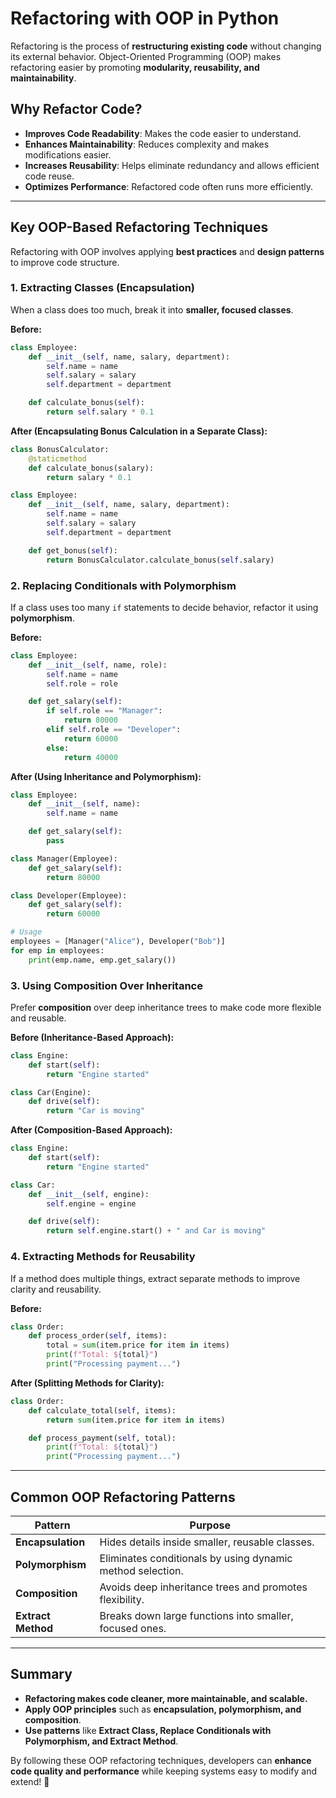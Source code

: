 # Refactoring with OOP in Python

Refactoring is the process of **restructuring existing code** without changing its external behavior. Object-Oriented Programming (OOP) makes refactoring easier by promoting **modularity, reusability, and maintainability**.

## Why Refactor Code?
- **Improves Code Readability**: Makes the code easier to understand.
- **Enhances Maintainability**: Reduces complexity and makes modifications easier.
- **Increases Reusability**: Helps eliminate redundancy and allows efficient code reuse.
- **Optimizes Performance**: Refactored code often runs more efficiently.

---

## Key OOP-Based Refactoring Techniques
Refactoring with OOP involves applying **best practices** and **design patterns** to improve code structure.

### 1. Extracting Classes (Encapsulation)
When a class does too much, break it into **smaller, focused classes**.

**Before:**
```python
class Employee:
    def __init__(self, name, salary, department):
        self.name = name
        self.salary = salary
        self.department = department

    def calculate_bonus(self):
        return self.salary * 0.1
```
**After (Encapsulating Bonus Calculation in a Separate Class):**
```python
class BonusCalculator:
    @staticmethod
    def calculate_bonus(salary):
        return salary * 0.1

class Employee:
    def __init__(self, name, salary, department):
        self.name = name
        self.salary = salary
        self.department = department

    def get_bonus(self):
        return BonusCalculator.calculate_bonus(self.salary)
```

### 2. Replacing Conditionals with Polymorphism
If a class uses too many `if` statements to decide behavior, refactor it using **polymorphism**.

**Before:**
```python
class Employee:
    def __init__(self, name, role):
        self.name = name
        self.role = role

    def get_salary(self):
        if self.role == "Manager":
            return 80000
        elif self.role == "Developer":
            return 60000
        else:
            return 40000
```
**After (Using Inheritance and Polymorphism):**
```python
class Employee:
    def __init__(self, name):
        self.name = name

    def get_salary(self):
        pass

class Manager(Employee):
    def get_salary(self):
        return 80000

class Developer(Employee):
    def get_salary(self):
        return 60000

# Usage
employees = [Manager("Alice"), Developer("Bob")]
for emp in employees:
    print(emp.name, emp.get_salary())
```

### 3. Using Composition Over Inheritance
Prefer **composition** over deep inheritance trees to make code more flexible and reusable.

**Before (Inheritance-Based Approach):**
```python
class Engine:
    def start(self):
        return "Engine started"

class Car(Engine):
    def drive(self):
        return "Car is moving"
```
**After (Composition-Based Approach):**
```python
class Engine:
    def start(self):
        return "Engine started"

class Car:
    def __init__(self, engine):
        self.engine = engine

    def drive(self):
        return self.engine.start() + " and Car is moving"
```

### 4. Extracting Methods for Reusability
If a method does multiple things, extract separate methods to improve clarity and reusability.

**Before:**
```python
class Order:
    def process_order(self, items):
        total = sum(item.price for item in items)
        print(f"Total: ${total}")
        print("Processing payment...")
```
**After (Splitting Methods for Clarity):**
```python
class Order:
    def calculate_total(self, items):
        return sum(item.price for item in items)

    def process_payment(self, total):
        print(f"Total: ${total}")
        print("Processing payment...")
```

---

## Common OOP Refactoring Patterns
| Pattern | Purpose |
|---------|---------|
| **Encapsulation** | Hides details inside smaller, reusable classes. |
| **Polymorphism** | Eliminates conditionals by using dynamic method selection. |
| **Composition** | Avoids deep inheritance trees and promotes flexibility. |
| **Extract Method** | Breaks down large functions into smaller, focused ones. |

---

## Summary
- **Refactoring makes code cleaner, more maintainable, and scalable.**
- **Apply OOP principles** such as **encapsulation, polymorphism, and composition**.
- **Use patterns** like **Extract Class, Replace Conditionals with Polymorphism, and Extract Method**.

By following these OOP refactoring techniques, developers can **enhance code quality and performance** while keeping systems easy to modify and extend! 🚀
